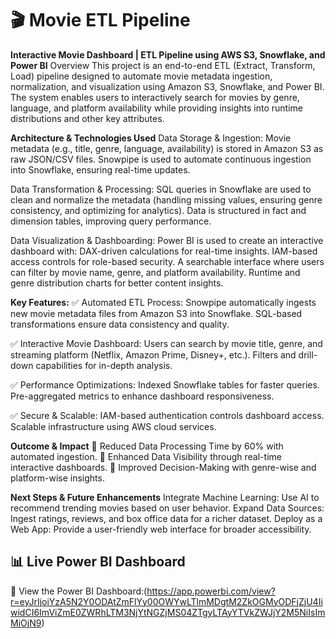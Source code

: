 # 🎬 Movie ETL Pipeline

**Interactive Movie Dashboard | ETL Pipeline using AWS S3, Snowflake, and Power BI**
Overview
This project is an end-to-end ETL (Extract, Transform, Load) pipeline designed to automate movie metadata ingestion, normalization, and visualization using Amazon S3, Snowflake, and Power BI. The system enables users to interactively search for movies by genre, language, and platform availability while providing insights into runtime distributions and other key attributes.

**Architecture & Technologies Used**
Data Storage & Ingestion:
Movie metadata (e.g., title, genre, language, availability) is stored in Amazon S3 as raw JSON/CSV files.
Snowpipe is used to automate continuous ingestion into Snowflake, ensuring real-time updates.

Data Transformation & Processing:
SQL queries in Snowflake are used to clean and normalize the metadata (handling missing values, ensuring genre consistency, and optimizing for analytics).
Data is structured in fact and dimension tables, improving query performance.

Data Visualization & Dashboarding:
Power BI is used to create an interactive dashboard with:
DAX-driven calculations for real-time insights.
IAM-based access controls for role-based security.
A searchable interface where users can filter by movie name, genre, and platform availability.
Runtime and genre distribution charts for better content insights.

**Key Features:**
✅ Automated ETL Process:
Snowpipe automatically ingests new movie metadata files from Amazon S3 into Snowflake.
SQL-based transformations ensure data consistency and quality.

✅ Interactive Movie Dashboard:
Users can search by movie title, genre, and streaming platform (Netflix, Amazon Prime, Disney+, etc.).
Filters and drill-down capabilities for in-depth analysis.

✅ Performance Optimizations:
Indexed Snowflake tables for faster queries.
Pre-aggregated metrics to enhance dashboard responsiveness.

✅ Secure & Scalable:
IAM-based authentication controls dashboard access.
Scalable infrastructure using AWS cloud services.

**Outcome & Impact**
🎯 Reduced Data Processing Time by 60% with automated ingestion.
🎯 Enhanced Data Visibility through real-time interactive dashboards.
🎯 Improved Decision-Making with genre-wise and platform-wise insights.

**Next Steps & Future Enhancements**
Integrate Machine Learning: Use AI to recommend trending movies based on user behavior.
Expand Data Sources: Ingest ratings, reviews, and box office data for a richer dataset.
Deploy as a Web App: Provide a user-friendly web interface for broader accessibility.


## 📊 Live Power BI Dashboard
🔗 View the Power BI
Dashboard:(https://app.powerbi.com/view?r=eyJrIjoiYzA5N2Y0ODAtZmFlYy00OWYwLTlmMDgtM2ZkOGMyODFjZjU4IiwidCI6ImViZmE0ZWRhLTM3NjYtNGZjMS04ZTgyLTAyYTVkZWJjY2M5NiIsImMiOjN9)  


